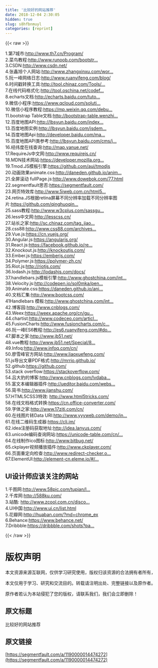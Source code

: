 ```yaml
---
title: '比较好的网站推荐' 
date: 2018-12-04 2:30:05
hidden: true
slug: s8hfbnmuyl
categories: [reprint]
---
```


{{< raw >}}

                    
<p>1.第7城市:<a href="http://www.th7.cn/Program/" rel="nofollow noreferrer">http://www.th7.cn/Program/</a><br>2.菜鸟教程:<a href="http://www.runoob.com/bootstrap/bootstrap-panels.html" rel="nofollow noreferrer">http://www.runoob.com/bootstr...</a><br>3.CSDN:<a href="http://www.csdn.net/" rel="nofollow noreferrer">http://www.csdn.net/</a><br>4.张鑫旭个人网站:<a href="http://www.zhangxinxu.com/wordpress/" rel="nofollow noreferrer">http://www.zhangxinxu.com/wor...</a><br>5.阮一峰网络日志:<a href="http://www.ruanyifeng.com/blog/" rel="nofollow noreferrer">http://www.ruanyifeng.com/blog/</a><br>6.时间戳转换工具:<a href="http://tool.chinaz.com/Tools/unixtime.aspx" rel="nofollow noreferrer">http://tool.chinaz.com/Tools/...</a><br>7.在线代码格式化:<a href="http://tool.oschina.net/codeformat/js/" rel="nofollow noreferrer">http://tool.oschina.net/codef...</a><br>8.echarts文档:<a href="http://echarts.baidu.com/tutorial.html" rel="nofollow noreferrer">http://echarts.baidu.com/tuto...</a><br>9.微信小程序:<a href="https://www.qcloud.com/solution/la?utm_source=pcsem1&amp;utm_medium=bdgj3398&amp;utm_campaign=baidu" rel="nofollow noreferrer">https://www.qcloud.com/soluti...</a><br>10.微信小程序教程:<a href="https://mp.weixin.qq.com/debug/wxadoc/dev/?t=2017112" rel="nofollow noreferrer">https://mp.weixin.qq.com/debu...</a><br>11.bootstrap Table文档:<a href="http://bootstrap-table.wenzhixin.net.cn/zh-cn/documentation/" rel="nofollow noreferrer">http://bootstrap-table.wenzhi...</a><br>12.百度地图API:<a href="http://lbsyun.baidu.com/index.php?title=jspopular" rel="nofollow noreferrer">http://lbsyun.baidu.com/index...</a><br>13.百度地图实例:<a href="http://lbsyun.baidu.com/jsdemo.htm#a1_2" rel="nofollow noreferrer">http://lbsyun.baidu.com/jsdem...</a><br>14.百度地图Api:<a href="http://developer.baidu.com/map/reference/" rel="nofollow noreferrer">http://developer.baidu.com/ma...</a><br>15.百度地图API类参考:<a href="http://lbsyun.baidu.com/cms/jsapi/reference/jsapi_reference.html" rel="nofollow noreferrer">http://lbsyun.baidu.com/cms/j...</a><br>16.经纬度在线查询:<a href="http://map.yanue.net/" rel="nofollow noreferrer">http://map.yanue.net/</a><br>17.RequireJs中文网:<a href="http://www.requirejs.cn/" rel="nofollow noreferrer">http://www.requirejs.cn/</a><br>18.MDN技术网站:<a href="https://developer.mozilla.org/zh-CN/docs/Web" rel="nofollow noreferrer">https://developer.mozilla.org...</a><br>19.Tmod.JS模板引擎:<a href="https://github.com/aui/tmodjs" rel="nofollow noreferrer">https://github.com/aui/tmodjs</a><br>20.动画效果animate.css:<a href="http://daneden.github.io/animate.css/" rel="nofollow noreferrer">http://daneden.github.io/anim...</a><br>21.全屏滚动 fullPage.js:<a href="http://www.dowebok.com/77.html" rel="nofollow noreferrer">http://www.dowebok.com/77.html</a><br>22.segmentfault思否:<a href="https://segmentfault.com/">https://segmentfault.com/</a><br>23.网页特效库:<a href="http://www.5iweb.com.cn/html5-css3-effects/870.html" rel="nofollow noreferrer">http://www.5iweb.com.cn/html5...</a><br>24.retina.JS根据retina屏幕不同分辨率加载不同分辨率图片:<a href="https://github.com/qinghuoqinghuo/retinajs" rel="nofollow noreferrer">https://github.com/qinghuoqin...</a><br>25.sass教程:<a href="http://www.w3cplus.com/sassguide/" rel="nofollow noreferrer">http://www.w3cplus.com/sassgu...</a><br>26.less中文网:<a href="http://lesscss.cn/" rel="nofollow noreferrer">http://lesscss.cn/</a><br>27.站长之家:<a href="http://sc.chinaz.com/tag_jiaoben/banner.html" rel="nofollow noreferrer">http://sc.chinaz.com/tag_jiao...</a><br>28.css88:<a href="http://www.css88.com/archives/7059" rel="nofollow noreferrer">http://www.css88.com/archives...</a><br>29.Vue.js:<a href="https://cn.vuejs.org/" rel="nofollow noreferrer">https://cn.vuejs.org/</a><br>30.Angular.js:<a href="https://angularjs.org/" rel="nofollow noreferrer">https://angularjs.org/</a><br>31.React.js:<a href="https://facebook.github.io/react/" rel="nofollow noreferrer">https://facebook.github.io/re...</a><br>32.Knockout.js:<a href="http://knockoutjs.com/" rel="nofollow noreferrer">http://knockoutjs.com/</a><br>33.Ember.js:<a href="https://emberjs.com/" rel="nofollow noreferrer">https://emberjs.com/</a><br>34.Polymer.js:<a href="https://polymer-zh.cn/" rel="nofollow noreferrer">https://polymer-zh.cn/</a><br>35.Riot.js:<a href="http://riotjs.com/" rel="nofollow noreferrer">http://riotjs.com/</a><br>36.lodash.js:<a href="http://lodashjs.com/docs/" rel="nofollow noreferrer">http://lodashjs.com/docs/</a><br>37.handlebars.js模板引擎:<a href="http://www.ghostchina.com/introducing-the-handlebars-js-templating-engine/" rel="nofollow noreferrer">http://www.ghostchina.com/int...</a><br>38.Velocity.js:<a href="http://codepen.io/sol0mka/pen/kzyjJ/" rel="nofollow noreferrer">http://codepen.io/sol0mka/pen...</a><br>39.Animate.css:<a href="https://daneden.github.io/animate.css/" rel="nofollow noreferrer">https://daneden.github.io/ani...</a><br>40.文档汇集:<a href="http://www.bootcss.com/" rel="nofollow noreferrer">http://www.bootcss.com/</a><br>41Handlebars 模板:<a href="http://www.ghostchina.com/introducing-the-handlebars-js-templating-engine/" rel="nofollow noreferrer">http://www.ghostchina.com/int...</a><br>42.博客园:<a href="http://www.cnblogs.com/" rel="nofollow noreferrer">http://www.cnblogs.com/</a><br>43.Weex:<a href="https://weex.apache.org/cn/guide/index.html" rel="nofollow noreferrer">https://weex.apache.org/cn/gu...</a><br>44.chartist:<a href="http://www.codeceo.com/article/chartist-js.html" rel="nofollow noreferrer">http://www.codeceo.com/articl...</a><br>45.FusionCharts:<a href="http://www.fusioncharts.com/charts/" rel="nofollow noreferrer">http://www.fusioncharts.com/c...</a><br>46.阮一峰ES6教程:<a href="http://es6.ruanyifeng.com/#docs/promise" rel="nofollow noreferrer">http://es6.ruanyifeng.com/#do...</a><br>47.脚本之家:<a href="http://www.jb51.net/" rel="nofollow noreferrer">http://www.jb51.net/</a><br>48.vue教程:<a href="http://www.jb51.net/Special/874.htm" rel="nofollow noreferrer">http://www.jb51.net/Special/8...</a><br>49.Infoq:<a href="http://www.infoq.com/cn/" rel="nofollow noreferrer">http://www.infoq.com/cn/</a><br>50.廖雪峰官方网站:<a href="http://www.liaoxuefeng.com/" rel="nofollow noreferrer">http://www.liaoxuefeng.com/</a><br>51.js导出文章PDF格式:<a href="http://mrrio.github.io/" rel="nofollow noreferrer">http://mrrio.github.io/</a><br>52.github:<a href="https://github.com/" rel="nofollow noreferrer">https://github.com/</a><br>53.stack overflow:<a href="https://stackoverflow.com/" rel="nofollow noreferrer">https://stackoverflow.com/</a><br>54.吕大豹的博客:<a href="http://www.cnblogs.com/lvdabao/p/5992727.html" rel="nofollow noreferrer">http://www.cnblogs.com/lvdaba...</a><br>55.富文本编辑器插件:<a href="http://ueditor.baidu.com/website/index.html" rel="nofollow noreferrer">http://ueditor.baidu.com/webs...</a><br>56.简书:<a href="http://www.jianshu.com/" rel="nofollow noreferrer">http://www.jianshu.com/</a><br>57.HTML5CSS3特效: <a href="http://www.html5tricks.com/" rel="nofollow noreferrer">http://www.html5tricks.com/</a><br>58.在线文档格式转换:<a href="https://cn.office-converter.com/" rel="nofollow noreferrer">https://cn.office-converter.com/</a><br>59.字体之家:<a href="http://www.17ziti.com/cn/" rel="nofollow noreferrer">http://www.17ziti.com/cn/</a><br>60.在线图片转Data URI:<a href="http://www.yyyweb.com/demo/inner-show/drime.html" rel="nofollow noreferrer">http://www.yyyweb.com/demo/in...</a><br>61.在线二维码生成器:<a href="https://cli.im/" rel="nofollow noreferrer">https://cli.im/</a><br>62.idea注册码获取地址:<a href="http://idea.lanyus.com/" rel="nofollow noreferrer">http://idea.lanyus.com/</a><br>63.unicode编码查询网站:<a href="https://unicode-table.com/cn/#2653" rel="nofollow noreferrer">https://unicode-table.com/cn/...</a><br>64.在线制作ico图标:<a href="http://www.bitbug.net/" rel="nofollow noreferrer">http://www.bitbug.net/</a><br>65.ckplayer视频播放插件:<a href="http://www.ckplayer.com/" rel="nofollow noreferrer">http://www.ckplayer.com/</a><br>66.页面重定向检查:<a href="http://www.redirect-checker.org/index.php" rel="nofollow noreferrer">http://www.redirect-checker.o...</a><br>67.ElementUI:<a href="http://element-cn.eleme.io/#/zh-CN/component/installation" rel="nofollow noreferrer">http://element-cn.eleme.io/#/...</a></p>
<h2>UI设计师应该关注的网站</h2>
<p>1.千图网:<a href="http://www.58pic.com/tupian/liebiao.html" rel="nofollow noreferrer">http://www.58pic.com/tupian/l...</a><br>2.千库网:<a href="http://588ku.com/" rel="nofollow noreferrer">http://588ku.com/</a><br>3.站酷: <a href="http://www.zcool.com.cn/discover/609!0!0!0!0!!!!-1!100!1" rel="nofollow noreferrer">http://www.zcool.com.cn/disco...</a><br>4.UI中国:<a href="http://www.ui.cn/list.html" rel="nofollow noreferrer">http://www.ui.cn/list.html</a><br>5.花瓣网:<a href="http://huaban.com/?md=chrome_ex" rel="nofollow noreferrer">http://huaban.com/?md=chrome_ex</a><br>6.Behance:<a href="https://www.behance.net/" rel="nofollow noreferrer">https://www.behance.net/</a><br>7.Dribbble:<a href="https://dribbble.com/shots?page=1" rel="nofollow noreferrer">https://dribbble.com/shots?pa...</a></p>

                
{{< /raw >}}

# 版权声明
本文资源来源互联网，仅供学习研究使用，版权归该资源的合法拥有者所有，

本文仅用于学习、研究和交流目的。转载请注明出处、完整链接以及原作者。

原作者若认为本站侵犯了您的版权，请联系我们，我们会立即删除！

## 原文标题
比较好的网站推荐

## 原文链接
[https://segmentfault.com/a/1190000014474272](https://segmentfault.com/a/1190000014474272)

